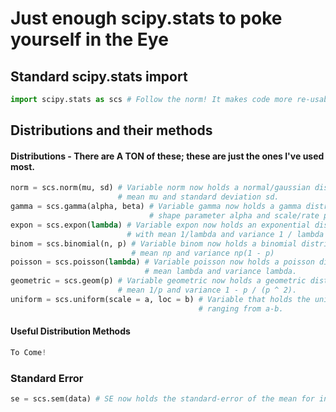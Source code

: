 # Just enough scipy.stats to poke yourself in the Eye

## Standard scipy.stats import
```Python
import scipy.stats as scs # Follow the norm! It makes code more re-usable. 
```

## Distributions and their methods

#### Distributions - There are A TON of these; these are just the ones I've used most. 
```Python
norm = scs.norm(mu, sd) # Variable norm now holds a normal/gaussian distriution with 
						# mean mu and standard deviation sd. 
gamma = scs.gamma(alpha, beta) # Variable gamma now holds a gamma distribution with 
							   # shape parameter alpha and scale/rate parameter beta. 
expon = scs.expon(lambda) # Variable expon now holds an exponential dist. 
						  # with mean 1/lambda and variance 1 / lambda ** 2 (squared).
binom = scs.binomial(n, p) # Variable binom now holds a binomial distribution with 
						   # mean np and variance np(1 - p)
poisson = scs.poisson(lambda) # Variable poisson now holds a poisson distribution with 
							  # mean lambda and variance lambda. 
geometric = scs.geom(p) # Variable geometric now holds a geometric distribution with 
						# mean 1/p and variance 1 - p / (p ^ 2). 
uniform = scs.uniform(scale = a, loc = b) # Variable that holds the uniform distribution
 									  	  # ranging from a-b. 

```

#### Useful Distribution Methods
```Python
To Come!
```

### Standard Error
```Python
se = scs.sem(data) # SE now holds the standard-error of the mean for input data. 
``` 

